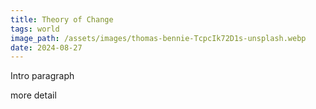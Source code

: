 ```yaml
---
title: Theory of Change
tags: world
image_path: /assets/images/thomas-bennie-TcpcIk72D1s-unsplash.webp
date: 2024-08-27
---
```


Intro paragraph

<!-- more -->

more detail